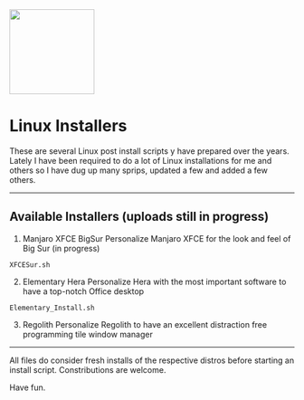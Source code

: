 <img src="https://upload.wikimedia.org/wikipedia/commons/thumb/3/35/Tux.svg/649px-Tux.svg.png" width="150px">

# Linux Installers

These are several Linux post install scripts y have prepared over the years. Lately I have been required to do a lot of Linux installations for me and others so I have dug up many sprips, updated a few and added a few others.

---

## Available Installers (uploads still in progress)

1. Manjaro XFCE BigSur
  Personalize Manjaro XFCE for the look and feel of Big Sur (in progress)

```
XFCESur.sh
```

2. Elementary Hera
  Personalize Hera with the most important software to have a top-notch Office desktop

```
Elementary_Install.sh
```

3. Regolith
  Personalize Regolith to have an excellent distraction free programming tile window manager

---

All files do consider fresh installs of the respective distros before starting an install script. Constributions are welcome.

Have fun.
